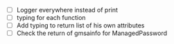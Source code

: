 - [ ] Logger everywhere instead of print
- [ ] typing for each function
- [ ] Add typing to return list of his own attributes
- [ ] Check the return of gmsainfo for ManagedPassword